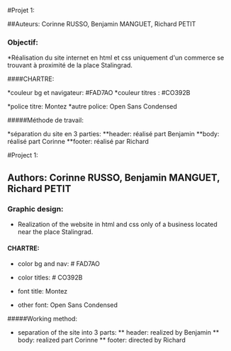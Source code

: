 #Projet 1: 

##Auteurs: Corinne RUSSO, Benjamin MANGUET, Richard PETIT


### Objectif:
*Réalisation du site internet en html et css uniquement d'un commerce se trouvant à proximité de la place Stalingrad.



####CHARTRE:

*couleur bg et navigateur: #FAD7AO
*couleur titres : #CO392B

*police titre: Montez
*autre police: Open Sans Condensed



#####Méthode de travail:

*séparation du site en 3 parties:
**header: réalisé part Benjamin
**body: réalisé part Corinne
**footer: réalisé par Richard

    

#Project 1:

## Authors: Corinne RUSSO, Benjamin MANGUET, Richard PETIT


### Graphic design:
* Realization of the website in html and css only of a business located near the place Stalingrad.



#### CHARTRE:

* color bg and nav: # FAD7AO
* color titles: # CO392B

* font title: Montez
* other font: Open Sans Condensed



#####Working method:

* separation of the site into 3 parts:
** header: realized by Benjamin
** body: realized part Corinne
** footer: directed by Richard
